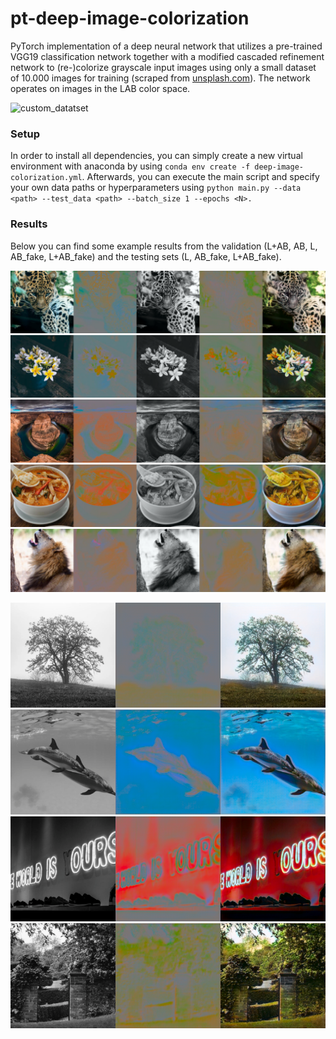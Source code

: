 # pt-deep-image-colorization

PyTorch implementation of a deep neural network that utilizes a pre-trained VGG19 classification network together with a modified cascaded refinement network to (re-)colorize grayscale input images using only a small dataset of 10.000 images for training (scraped from [unsplash.com](https://unsplash.com/)). The network operates on images in the LAB color space.
 
 ![custom_datatset](unsplash-custom-dataset-10K.png)
 
 ### Setup
 In order to install all dependencies, you can simply create a new virtual environment with anaconda by using `conda env create -f deep-image-colorization.yml`. Afterwards, you can execute the main script and specify your own data paths or hyperparameters using `python main.py --data <path> --test_data <path> --batch_size 1 --epochs <N>.`
 
 ### Results
 Below you can find some example results from the validation (L+AB, AB, L, AB_fake, L+AB_fake) and the testing sets (L, AB_fake, L+AB_fake).
 
![example_0](logs/exp_layernorm/validation/images/25/3.png)
![example_1](logs/exp_layernorm/validation/images/25/20.png)
![example_2](logs/exp_layernorm/validation/images/25/21.png)
![example_3](logs/exp_layernorm/validation/images/25/25.png)
![example_4](logs/exp_layernorm/validation/images/25/10.png)

![example_5](examples/1.png)
![example_6](examples/18.png)
![example_7](examples/73.png)
![example_8](examples/23.png)


